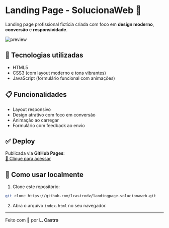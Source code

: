 # Landing Page - SolucionaWeb 🚀

Landing page profissional fictícia criada com foco em **design moderno**, **conversão** e **responsividade**.

![preview](https://via.placeholder.com/900x500.png?text=Prévia+da+Landing+Page)

## 🧰 Tecnologias utilizadas
- HTML5
- CSS3 (com layout moderno e tons vibrantes)
- JavaScript (formulário funcional com animações)

## 📋 Funcionalidades
- Layout responsivo
- Design atrativo com foco em conversão
- Animação ao carregar
- Formulário com feedback ao envio

## ✅ Deploy
Publicada via **GitHub Pages**:  
[🔗 Clique para acessar](https://lcastrodv.github.io/landingpage-solucionaweb/)

## 📁 Como usar localmente
1. Clone este repositório:
```bash
git clone https://github.com/lcastrodv/landingpage-solucionaweb.git
```
2. Abra o arquivo `index.html` no seu navegador.

---

Feito com 💜 por **L. Castro**
